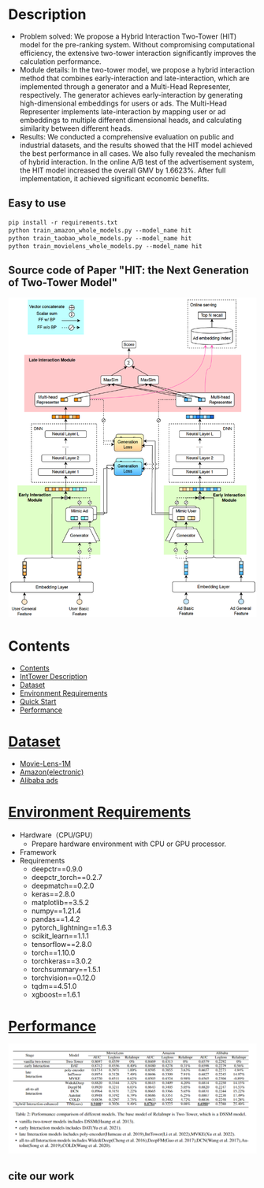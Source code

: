 # Description
- Problem solved: We propose a Hybrid Interaction Two-Tower (HIT) model for the pre-ranking system. Without compromising computational efficiency, the extensive two-tower interaction significantly improves the calculation performance.
- Module details: In the two-tower model, we propose a hybrid interaction method that combines early-interaction and late-interaction, which are implemented through a generator and a Multi-Head Representer, respectively. The generator achieves early-interaction by generating high-dimensional embeddings for users or ads. The Multi-Head Representer implements late-interaction by mapping user or ad embeddings to multiple different dimensional heads, and calculating similarity between different heads.
- Results: We conducted a comprehensive evaluation on public and industrial datasets, and the results showed that the HIT model achieved the best performance in all cases. We also fully revealed the mechanism of hybrid interaction. In the online A/B test of the advertisement system, the HIT model increased the overall GMV by 1.6623%. After full implementation, it achieved significant economic benefits.
## Easy to use
``` shell
pip install -r requirements.txt
python train_amazon_whole_models.py --model_name hit
python train_taobao_whole_models.py --model_name hit 
python train_movielens_whole_models.py --model_name hit  
```
## Source code of Paper "HIT: the Next Generation of  Two-Tower Model" 
![avatar](./figure/model.png)
# Contents
- [Contents](#contents)
- [IntTower Description](#IntTower-description)
- [Dataset](#dataset)
- [Environment Requirements](#environment-requirements)
- [Quick Start](#quick-start)
- [Performance](#performance)


# [Dataset](#contents)

- [Movie-Lens-1M](https://grouplens.org/datasets/movielens/1m/)
- [Amazon(electronic)](https://jmcauley.ucsd.edu/data/amazon/)
- [Alibaba ads](https://tianchi.aliyun.com/dataset/dataDetail?dataId=56)

# [Environment Requirements](#contents)

- Hardware（CPU/GPU）
    - Prepare hardware environment with CPU or GPU processor.
- Framework
- Requirements
  - deepctr==0.9.0
  - deepctr_torch==0.2.7
  - deepmatch==0.2.0
  - keras==2.8.0
  - matplotlib==3.5.2
  - numpy==1.21.4
  - pandas==1.4.2
  - pytorch_lightning==1.6.3
  - scikit_learn==1.1.1
  - tensorflow==2.8.0
  - torch==1.10.0
  - torchkeras==3.0.2
  - torchsummary==1.5.1
  - torchvision==0.12.0
  - tqdm==4.51.0
  - xgboost==1.6.1
  
  
 # [Performance](#contents)
 ![avatar](./figure/performance.png)

## cite our work
```
```

